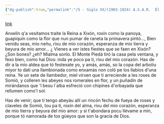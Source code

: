 ```yaml
---
{"dg-publish":true,"permalink":"/5 - Siglo XX/(1903-1924) A.S.A.R.  El Príncipe de Asturias/","tags":["#Siglo_20","central","Pepín_de_Pría","escrito","Gijón","poema"]}
---
```


[link](https://asturies.com/cavedaynava/asarelprincipedeasturias.txt)

Anxelín q'a vesitamos 
traite la Reina a Xixón, 
roxín como la panoya, 
guapiquín como la flor 
que nun pumar de raneta 
la primavera pintó...,
Bien venidu seas, mio neñu, 
rixu de mio corazón, 
esperanza de mio tierra 
y beyura de mio amor...
¿ Vienes a ver istes fiestes 
que se faen en Xixón? 
¿Son bones? ¿eh? Mialma sonlo. 
El Monte Piedá tiró 
la casa pela ventana, 
y fexo bien, como hai Dios: 
inda ye poco pa ti, 
rixu del mio corazón.
Has de dir a la mio aldea 
que tó festexate yo, 
y amás, amás, so la copa 
del arboliu miyor
to dati una llambionada 
como enxamás non coló 
pe los llabios d'una reina.
Ye un sete de llambedor, 
miel virxen que ti arreciende 
a les roses de Somió, 
y colleren les abeyes 
nos romerales en flor, 
y un puñadín de mirándanos 
que 'l besu l´alba esfreció 
con chipines d'orbayada 
que rellumen como'l sol.

Has de venir; que ti tengo 
abeyáu allí un rincón 
fechu de fueya de roses 
y claveles de Somió, 
tou pa tí, roxín del alma, 
rixu del mio corazón, 
esperanza de mio tierra 
y beyura del mio amor: 
y si t'abondara pocu 
llévame a min, porque tó 
namorada de tos güeyos 
que son la gracia de Dios.